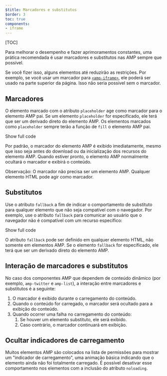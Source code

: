 ```yaml
---
$title: Marcadores e substitutos
$order: 3
toc: true
components:
- iframe
---
```

[TOC]

Para melhorar o desempenho e fazer aprimoramentos constantes, uma prática recomendada é usar marcadores e substitutos nas AMP sempre que possível.

Se você fizer isso, alguns elementos até reduzirão as restrições. Por exemplo, se você usar um marcador para [`<amp-iframe>`](/pt_br/docs/reference/components/amp-iframe.html#iframe-with-placeholder), ele poderá ser usado na parte superior da página. Isso não seria possível sem o marcador.

## Marcadores

O elemento marcado com o atributo `placeholder` age como marcador para o elemento AMP pai. Se um elemento `placeholder` for especificado, ele terá que ser um derivado direto do elemento AMP. Os elementos marcados como `placeholder` sempre terão a função de `fill` o elemento AMP pai.

<!--embedded amp-anim responsive example -->
<div>
<amp-iframe height="253"
layout="fixed-height"
sandbox="allow-scripts allow-forms allow-same-origin"
resizable
src="https://ampproject-b5f4c.firebaseapp.com/examples/ampanim.responsive.embed.html">
<div overflow tabindex="0" role="button" aria-label="Show more">Show full code</div>
<div placeholder></div>
</amp-iframe>
</div>

Por padrão, o marcador do elemento AMP é exibido imediatamente, mesmo que isso seja antes do download ou da inicialização dos recursos do elemento AMP. Quando estiver pronto, o elemento AMP normalmente ocultará o marcador e exibirá o conteúdo.

Observação: O marcador não precisa ser um elemento AMP. Qualquer elemento HTML pode agir como marcador.

## Substitutos

Use o atributo `fallback` a fim de indicar o comportamento de substituto para qualquer elemento que não seja compatível com o navegador. Por exemplo, use o atributo `fallback` para comunicar ao usuário que o navegador não é compatível com um recurso específico:

<!--embedded video example  -->
<div>
<amp-iframe height="234"
layout="fixed-height"
sandbox="allow-scripts allow-forms allow-same-origin"
resizable
src="https://ampproject-b5f4c.firebaseapp.com/examples/ampvideo.fallback.embed.html">
<div overflow tabindex="0" role="button" aria-label="Show more">Show full code</div>
<div placeholder></div>
</amp-iframe>
</div>

O atributo `fallback` pode ser definido em qualquer elemento HTML, não somente em elementos AMP. Se o elemento `fallback` for especificado, ele terá que ser um derivado direto do elemento AMP.

## Interação de marcadores e substitutos

No caso dos componentes AMP que dependem de conteúdo dinâmico (por exemplo, `amp-twitter` e `amp-list`), a interação entre marcadores e substitutos é a seguinte:

<ol>
  <li>O marcador é exibido durante o carregamento do conteúdo.</li>
  <li>Quando o conteúdo for carregado, o marcador será ocultado para a exibição do conteúdo.</li>
  <li>Quando ocorrer uma falha no carregamento do conteúdo:
    <ol>
      <li>Se houver um elemento substituto, ele será exibido.</li>
      <li>Caso contrário, o marcador continuará em exibição.</li>
    </ol>
  </li>
</ol>

## Ocultar indicadores de carregamento

Muitos elementos AMP são colocados na lista de permissões para mostrar um "indicador de carregamento", uma animação básica indicando que o elemento ainda não foi totalmente carregado. É possível desativar esse comportamento nos elementos com a inclusão do atributo `noloading`.
